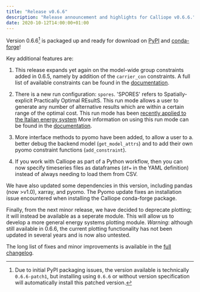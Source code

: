 ```yaml
---
title: "Release v0.6.6"
description: "Release announcement and highlights for Calliope v0.6.6."
date: 2020-10-12T14:00:00+01:00
---
```


Version 0.6.6[^1] is packaged up and ready for download on [PyPI](https://pypi.python.org/pypi/calliope) and [conda-forge](https://anaconda.org/conda-forge/calliope)!

Key additional features are:

1. This release expands yet again on the model-wide group constraints added in 0.6.5, namely by addition of the `carrier_con` constraints. A full list of available constraints can be found in the [documentation](https://calliope.readthedocs.io/en/v0.6.6-post1/user/advanced_constraints.html#group-constraints).

2. There is a new run configuration: `spores`. 'SPORES' refers to Spatially-explicit Practically Optimal REsultS. This run mode allows a user to generate any number of alternative results which are within a certain range of the optimal cost. This run mode has been [recently applied to the Italian energy system](https://doi.org/10.1016/j.joule.2020.08.002) More information on using this run mode can be found in the [documentation](https://calliope.readthedocs.io/en/v0.6.6-post1/user/advanced_features.html#spores-mode).

3. More interface methods to pyomo have been added, to allow a user to a. better debug the backend model (`get_model_attrs`) and to add their own pyomo constraint functions (`add_constraint`).

4. If you work with Calliope as part of a Python workflow, then you can now specify timeseries files as dataframes (`df=` in the YAML definition) instead of always needing to load them from CSV.

We have also updated some dependencies in this version, including pandas (now >v1.0), xarray, and pyomo. The Pyomo update fixes an installation issue encountered when installing the Calliope conda-forge package.

Finally, from the next minor release, we have decided to deprecate plotting; it will instead be available as a seperate module. This will allow us to develop a more general energy systems plotting module. *Warning*: although still available in 0.6.6, the current plotting functionality has not been updated in several years and is now also untested.

The long list of fixes and minor improvements is available in the [full changelog](https://calliope.readthedocs.io/en/v0.6.6-post1/history.html).

[^1]: Due to initial PyPI packaging issues, the version available is technically `0.6.6-patch1`, but installing using `0.6.6` or without version specification will automatically install this patched version.